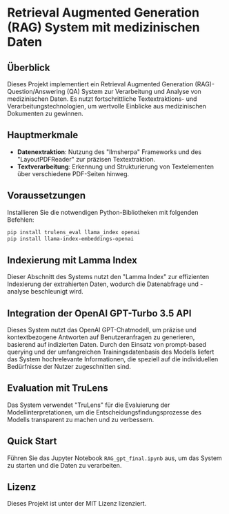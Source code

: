 # Retrieval Augmented Generation (RAG) System mit medizinischen Daten

## Überblick
Dieses Projekt implementiert ein Retrieval Augmented Generation (RAG)- Question/Answering (QA) System zur Verarbeitung und Analyse von medizinischen Daten. Es nutzt fortschrittliche Textextraktions- und Verarbeitungstechnologien, um wertvolle Einblicke aus medizinischen Dokumenten zu gewinnen.

## Hauptmerkmale
- **Datenextraktion**: Nutzung des "llmsherpa" Frameworks und des "LayoutPDFReader" zur präzisen Textextraktion.
- **Textverarbeitung**: Erkennung und Strukturierung von Textelementen über verschiedene PDF-Seiten hinweg.

## Voraussetzungen
Installieren Sie die notwendigen Python-Bibliotheken mit folgenden Befehlen:
```bash
pip install trulens_eval llama_index openai
pip install llama-index-embeddings-openai
```

## Indexierung mit Lamma Index
Dieser Abschnitt des Systems nutzt den "Lamma Index" zur effizienten Indexierung der extrahierten Daten, wodurch die Datenabfrage und -analyse beschleunigt wird.

## Integration der OpenAI GPT-Turbo 3.5 API

Dieses System nutzt das OpenAI GPT-Chatmodell, um präzise und kontextbezogene Antworten auf Benutzeranfragen zu generieren, basierend auf indizierten Daten. Durch den Einsatz von prompt-based querying und der umfangreichen Trainingsdatenbasis des Modells liefert das System hochrelevante Informationen, die speziell auf die individuellen Bedürfnisse der Nutzer zugeschnitten sind.

## Evaluation mit TruLens
Das System verwendet "TruLens" für die Evaluierung der Modellinterpretationen, um die Entscheidungsfindungsprozesse des Modells transparent zu machen und zu verbessern.

## Quick Start
Führen Sie das Jupyter Notebook `RAG_gpt_final.ipynb` aus, um das System zu starten und die Daten zu verarbeiten.

## Lizenz
Dieses Projekt ist unter der MIT Lizenz lizenziert.


